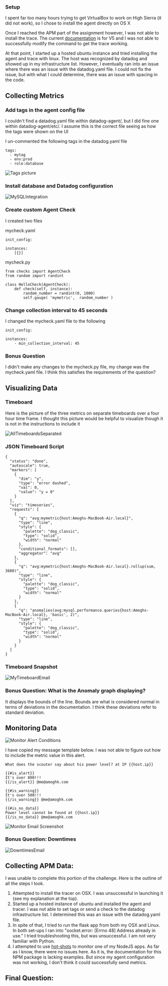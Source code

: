 ### Setup

I spent far too many hours trying to get VirtualBox to work on High Sierra (it did not work), so I chose to install the agent directly on OS X

Once I reached the APM part of the assignment however, I was not able to install the trace. The current [documentation](https://github.com/DataDog/datadog-trace-agent) is for V5 and I was not able to successfully modify the command to get the trace working.

At that point, I started up a hosted ubuntu instance and tried installing the agent and trace with linux. The host was recognized by datadog and showed up in my infrastructure list. However, I eventually ran into an issue where there was an issue with the datadog.yaml file. I could not fix the issue, but with what I could determine, there was an issue with spacing in the code.


## Collecting Metrics

### Add tags in the agent config file

I couldn't find a datadog.yaml file within datadog-agent/, but I did fine one within datadog-agent/etc/. I assume this is the correct file seeing as how the tags were shown on the UI

I un-commented the following tags in the datadog.yaml file

```
tags:
  - mytag
  - env:prod
  - role:database
```
![Tags picture](https://raw.githubusercontent.com/akambale/hiring-engineers/master/ConfigFileTags.png)

### Install database and Datadog configuration

 ![MySQLIntegration](https://raw.githubusercontent.com/akambale/hiring-engineers/master/MySQLIntegration.png)

### Create custom Agent Check

I created two files 

mycheck.yaml

```
init_config:
  
instances:
    [{}]
```

mycheck.py

```
from checks import AgentCheck
from random import randint

class HelloCheck(AgentCheck):
    def check(self, instance):
        random_number = randint(0, 1000)
        self.gauge( 'mymetric',  random_number )
```

### Change collection interval to 45 seconds

I changed the mycheck.yaml file to the following

```
init_config:
  
instances:
    - min_collection_interval: 45
```

### Bonus Question

I didn't make any changes to the mycheck.py file, my change was the mycheck.yaml file. I think this satisfies the requirements of the question? 

## Visualizing Data

### Timeboard

Here is the picture of the three metrics on separate timeboards over a four hour time frame. I thought this picture would be helpful to visualize though it is not in the instructions to include it

![AllTimeboardsSeparated](https://raw.githubusercontent.com/akambale/hiring-engineers/master/AllTimeboardsSeparated.png)


### JSON Timeboard Script 

```
{
  "status": "done",
  "autoscale": true,
  "markers": [
    {
      "dim": "y",
      "type": "error dashed",
      "val": 0,
      "value": "y = 0"
    }
  ],
  "viz": "timeseries",
  "requests": [
    {
      "q": "avg:mymetric{host:Amoghs-MacBook-Air.local}",
      "type": "line",
      "style": {
        "palette": "dog_classic",
        "type": "solid",
        "width": "normal"
      },
      "conditional_formats": [],
      "aggregator": "avg"
    },
    {
      "q": "avg:mymetric{host:Amoghs-MacBook-Air.local}.rollup(sum, 3600)",
      "type": "line",
      "style": {
        "palette": "dog_classic",
        "type": "solid",
        "width": "normal"
      }
    },
    {
      "q": "anomalies(avg:mysql.performance.queries{host:Amoghs-MacBook-Air.local}, 'basic', 2)",
      "type": "line",
      "style": {
        "palette": "dog_classic",
        "type": "solid",
        "width": "normal"
      }
    }
  ]
}
```


### Timeboard Snapshot

![MyTimeboardEmail](https://raw.githubusercontent.com/akambale/hiring-engineers/master/MyTimeboardEmail.png)

### Bonus Question: What is the Anomaly graph displaying?

It displays the bounds of the line. Bounds are what is considered normal in terms of deviations in the documentation. I think these deviations refer to standard deviation. 


## Monitoring Data

![Monitor Alert Conditions](https://raw.githubusercontent.com/akambale/hiring-engineers/master/MonitorAlertConditions.png)


I have copied my message template below. I was not able to figure out how to include the metric value in this alert.

```
What does the scouter say about his power level? at IP {{host.ip}}

{{#is_alert}} 
It's over 800!!!
{{/is_alert}} @me@amoghk.com  

{{#is_warning}} 
It's over 500!!!
{{/is_warning}} @me@amoghk.com  

{{#is_no_data}} 
Power level cannot be found at {{host.ip}}
{{/is_no_data}} @me@amoghk.com
```

![Monitor Email Screenshot](https://raw.githubusercontent.com/akambale/hiring-engineers/master/MonitorEmailMessage.png)

### Bonus Question: Downtimes

![DowntimesEmail](https://raw.githubusercontent.com/akambale/hiring-engineers/master/DowntimesEmail.png)

## Collecting APM Data:

I was unable to complete this portion of the challenge. Here is the outline of all the steps I took.

1. Attempted to install the tracer on OSX. I was unsuccessful in launching it (see my explanation at the top).
2. Started up a hosted instance of ubuntu and installed the agent and tracer. I was not able to set tags or send a check to the datadog infrastructure list. I determined this was an issue with the datadog.yaml file.
3. In spite of that, I tried to run the flask app from both my OSX and Linux. In both set-ups I ran into "socket.error: [Errno 48] Address already in use." I tried troubleshooting this, but was unsuccessful. I am not very familiar with Python.
4. I attempted to use [hot-shots](https://github.com/brightcove/hot-shots) to monitor one of my NodeJS apps. As far as I know, there were no issues here. As it is, the documentation for this NPM package is lacking examples. But since my agent configuration was not working, I don't think it could successfully send metrics.

## Final Question:


